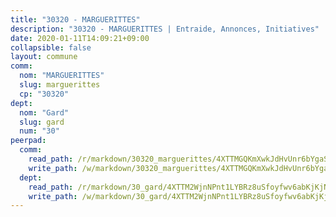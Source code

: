 ```yaml
---
title: "30320 - MARGUERITTES"
description: "30320 - MARGUERITTES | Entraide, Annonces, Initiatives"
date: 2020-01-11T14:09:21+09:00
collapsible: false
layout: commune
comm:
  nom: "MARGUERITTES"
  slug: marguerittes
  cp: "30320"
dept:
  nom: "Gard"
  slug: gard
  num: "30"
peerpad:
  comm:
    read_path: /r/markdown/30320_marguerittes/4XTTMGQKmXwkJdHvUnr6bYgaSpRMheRcrd9qXNUHSgddU3RB7
    write_path: /w/markdown/30320_marguerittes/4XTTMGQKmXwkJdHvUnr6bYgaSpRMheRcrd9qXNUHSgddU3RB7-K3TgV1Gif2NmiVPKTHWqpwkufXNHrzFWDeWkba2fpLWG5er4arHyDWx1gzKnYDkMjS596eRhYUjzCSAto57XMKPZw2a1HVXsE269UVfXGw6YCWvYckEm35zrvopoPSZ2XpzbhrcR
  dept:
    read_path: /r/markdown/30_gard/4XTTM2WjnNPnt1LYBRz8uSfoyfwv6abKjKjNdBGxuvymmgvkj
    write_path: /w/markdown/30_gard/4XTTM2WjnNPnt1LYBRz8uSfoyfwv6abKjKjNdBGxuvymmgvkj-K3TgUpCvFefN2LRJ7huXqVovWWqmjJgEMWkVs9s4fhfrGjyZZK9z4gxyddycCKs6S9BWFUcJqqZYCKuxj79SWNiGiob7Xchr25rMmkVQhAFrAwBxAqY3T99GTsQfKxLrXrnx3pGK
---
```


